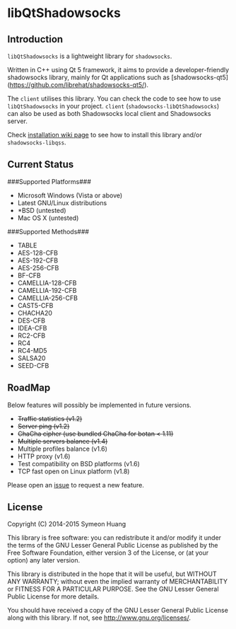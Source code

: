 libQtShadowsocks
================

Introduction
------------

`libQtShadowsocks` is a lightweight library for `shadowsocks`.

Written in C++ using Qt 5 framework, it aims to provide a developer-friendly shadowsocks library, mainly for Qt applications such as [shadowsocks-qt5] (https://github.com/librehat/shadowsocks-qt5/).

The `client` utilises this library. You can check the code to see how to use `libQtShadowsocks` in your project. `client` (`shadowsocks-libQtShadowsocks`) can also be used as both Shadowsocks local client and Shadowsocks server.

Check [installation wiki page](https://github.com/librehat/libQtShadowsocks/wiki/Installation) to see how to install this library and/or `shadowsocks-libqss`.

Current Status
--------------

###Supported Platforms###

- Microsoft Windows (Vista or above)
- Latest GNU/Linux distributions
- \*BSD (untested)
- Mac OS X (untested)

###Supported Methods###

- TABLE
- AES-128-CFB
- AES-192-CFB
- AES-256-CFB
- BF-CFB
- CAMELLIA-128-CFB
- CAMELLIA-192-CFB
- CAMELLIA-256-CFB
- CAST5-CFB
- CHACHA20
- DES-CFB
- IDEA-CFB
- RC2-CFB
- RC4
- RC4-MD5
- SALSA20
- SEED-CFB

RoadMap
-------

Below features will possibly be implemented in future versions.

- ~~Traffic statistics (v1.2)~~
- ~~Server ping (v1.2)~~
- ~~ChaCha cipher (use bundled ChaCha for botan < 1.11)~~
- ~~Multiple servers balance (v1.4)~~
- Multiple profiles balance (v1.6)
- HTTP proxy (v1.6)
- Test compatibility on BSD platforms (v1.6)
- TCP fast open on Linux platform (v1.8)

Please open an [issue](https://github.com/librehat/libQtShadowsocks/issues) to request a new feature.

License
-------

Copyright (C) 2014-2015 Symeon Huang

This library is free software: you can redistribute it and/or modify
it under the terms of the GNU Lesser General Public License as
published by the Free Software Foundation, either version 3 of the
License, or (at your option) any later version.

This library is distributed in the hope that it will be useful,
but WITHOUT ANY WARRANTY; without even the implied warranty of
MERCHANTABILITY or FITNESS FOR A PARTICULAR PURPOSE.  See the
GNU Lesser General Public License for more details.

You should have received a copy of the GNU Lesser General Public License
along with this library. If not, see <http://www.gnu.org/licenses/>.
